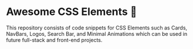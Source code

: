 # Awesome CSS Elements 🌟

This repository consists of code snippets for CSS Elements such as Cards, NavBars, Logos, Search Bar, and Minimal Animations which can be used in future full-stack and front-end projects.
